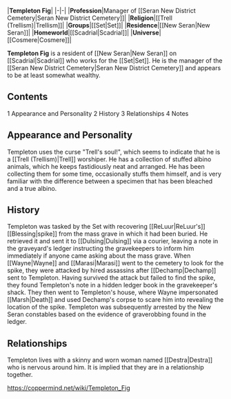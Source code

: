 |**Templeton Fig**|
|-|-|
|**Profession**|Manager of [[Seran New District Cemetery\|Seran New District Cemetery]]|
|**Religion**|[[Trell (Trellism)\|Trellism]]|
|**Groups**|[[Set\|Set]]|
|**Residence**|[[New Seran\|New Seran]]|
|**Homeworld**|[[Scadrial\|Scadrial]]|
|**Universe**|[[Cosmere\|Cosmere]]|

**Templeton Fig** is a resident of [[New Seran\|New Seran]] on [[Scadrial\|Scadrial]] who works for the [[Set\|Set]]. He is the manager of the [[Seran New District Cemetery\|Seran New District Cemetery]] and appears to be at least somewhat wealthy.

## Contents

1 Appearance and Personality
2 History
3 Relationships
4 Notes


## Appearance and Personality
Templeton uses the curse "Trell's soul!", which seems to indicate that he is a [[Trell (Trellism)\|Trell]] worshiper.
He has a collection of stuffed albino animals, which he keeps fastidiously neat and arranged. He has been collecting them for some time, occasionally stuffs them himself, and is very familiar with the difference between a specimen that has been bleached and a true albino.

## History
Templeton was tasked by the Set with recovering [[ReLuur\|ReLuur's]] [[Blessing\|spike]] from the mass grave in which it had been buried. He retrieved it and sent it to [[Dulsing\|Dulsing]] via a courier, leaving a note in the graveyard's ledger instructing the gravekeepers to inform him immediately if anyone came asking about the mass grave.
When [[Wayne\|Wayne]] and [[Marasi\|Marasi]] went to the cemetery to look for the spike, they were attacked by hired assassins after [[Dechamp\|Dechamp]] sent to Templeton. Having survived the attack but failed to find the spike, they found Templeton's note in a hidden ledger book in the gravekeeper's shack. They then went to Templeton's house, where Wayne impersonated [[Marsh\|Death]] and used Dechamp's corpse to scare him into revealing the location of the spike. Templeton was subsequently arrested by the New Seran constables based on the evidence of graverobbing found in the ledger.

## Relationships
Templeton lives with a skinny and worn woman named [[Destra\|Destra]] who is nervous around him. It is implied that they are in a relationship together.



https://coppermind.net/wiki/Templeton_Fig